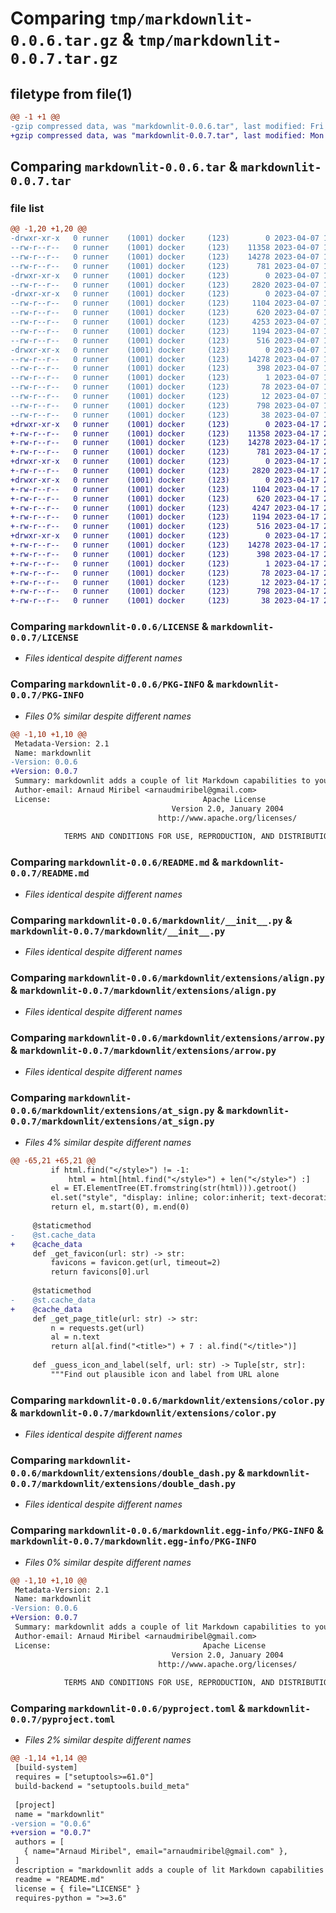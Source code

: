 # Comparing `tmp/markdownlit-0.0.6.tar.gz` & `tmp/markdownlit-0.0.7.tar.gz`

## filetype from file(1)

```diff
@@ -1 +1 @@
-gzip compressed data, was "markdownlit-0.0.6.tar", last modified: Fri Apr  7 13:11:15 2023, max compression
+gzip compressed data, was "markdownlit-0.0.7.tar", last modified: Mon Apr 17 21:19:08 2023, max compression
```

## Comparing `markdownlit-0.0.6.tar` & `markdownlit-0.0.7.tar`

### file list

```diff
@@ -1,20 +1,20 @@
-drwxr-xr-x   0 runner    (1001) docker     (123)        0 2023-04-07 13:11:15.823478 markdownlit-0.0.6/
--rw-r--r--   0 runner    (1001) docker     (123)    11358 2023-04-07 13:10:57.000000 markdownlit-0.0.6/LICENSE
--rw-r--r--   0 runner    (1001) docker     (123)    14278 2023-04-07 13:11:15.823478 markdownlit-0.0.6/PKG-INFO
--rw-r--r--   0 runner    (1001) docker     (123)      781 2023-04-07 13:10:57.000000 markdownlit-0.0.6/README.md
-drwxr-xr-x   0 runner    (1001) docker     (123)        0 2023-04-07 13:11:15.823478 markdownlit-0.0.6/markdownlit/
--rw-r--r--   0 runner    (1001) docker     (123)     2820 2023-04-07 13:10:57.000000 markdownlit-0.0.6/markdownlit/__init__.py
-drwxr-xr-x   0 runner    (1001) docker     (123)        0 2023-04-07 13:11:15.823478 markdownlit-0.0.6/markdownlit/extensions/
--rw-r--r--   0 runner    (1001) docker     (123)     1104 2023-04-07 13:10:57.000000 markdownlit-0.0.6/markdownlit/extensions/align.py
--rw-r--r--   0 runner    (1001) docker     (123)      620 2023-04-07 13:10:57.000000 markdownlit-0.0.6/markdownlit/extensions/arrow.py
--rw-r--r--   0 runner    (1001) docker     (123)     4253 2023-04-07 13:10:57.000000 markdownlit-0.0.6/markdownlit/extensions/at_sign.py
--rw-r--r--   0 runner    (1001) docker     (123)     1194 2023-04-07 13:10:57.000000 markdownlit-0.0.6/markdownlit/extensions/color.py
--rw-r--r--   0 runner    (1001) docker     (123)      516 2023-04-07 13:10:57.000000 markdownlit-0.0.6/markdownlit/extensions/double_dash.py
-drwxr-xr-x   0 runner    (1001) docker     (123)        0 2023-04-07 13:11:15.823478 markdownlit-0.0.6/markdownlit.egg-info/
--rw-r--r--   0 runner    (1001) docker     (123)    14278 2023-04-07 13:11:15.000000 markdownlit-0.0.6/markdownlit.egg-info/PKG-INFO
--rw-r--r--   0 runner    (1001) docker     (123)      398 2023-04-07 13:11:15.000000 markdownlit-0.0.6/markdownlit.egg-info/SOURCES.txt
--rw-r--r--   0 runner    (1001) docker     (123)        1 2023-04-07 13:11:15.000000 markdownlit-0.0.6/markdownlit.egg-info/dependency_links.txt
--rw-r--r--   0 runner    (1001) docker     (123)       78 2023-04-07 13:11:15.000000 markdownlit-0.0.6/markdownlit.egg-info/requires.txt
--rw-r--r--   0 runner    (1001) docker     (123)       12 2023-04-07 13:11:15.000000 markdownlit-0.0.6/markdownlit.egg-info/top_level.txt
--rw-r--r--   0 runner    (1001) docker     (123)      798 2023-04-07 13:10:57.000000 markdownlit-0.0.6/pyproject.toml
--rw-r--r--   0 runner    (1001) docker     (123)       38 2023-04-07 13:11:15.823478 markdownlit-0.0.6/setup.cfg
+drwxr-xr-x   0 runner    (1001) docker     (123)        0 2023-04-17 21:19:08.562228 markdownlit-0.0.7/
+-rw-r--r--   0 runner    (1001) docker     (123)    11358 2023-04-17 21:18:46.000000 markdownlit-0.0.7/LICENSE
+-rw-r--r--   0 runner    (1001) docker     (123)    14278 2023-04-17 21:19:08.562228 markdownlit-0.0.7/PKG-INFO
+-rw-r--r--   0 runner    (1001) docker     (123)      781 2023-04-17 21:18:46.000000 markdownlit-0.0.7/README.md
+drwxr-xr-x   0 runner    (1001) docker     (123)        0 2023-04-17 21:19:08.558228 markdownlit-0.0.7/markdownlit/
+-rw-r--r--   0 runner    (1001) docker     (123)     2820 2023-04-17 21:18:46.000000 markdownlit-0.0.7/markdownlit/__init__.py
+drwxr-xr-x   0 runner    (1001) docker     (123)        0 2023-04-17 21:19:08.562228 markdownlit-0.0.7/markdownlit/extensions/
+-rw-r--r--   0 runner    (1001) docker     (123)     1104 2023-04-17 21:18:46.000000 markdownlit-0.0.7/markdownlit/extensions/align.py
+-rw-r--r--   0 runner    (1001) docker     (123)      620 2023-04-17 21:18:46.000000 markdownlit-0.0.7/markdownlit/extensions/arrow.py
+-rw-r--r--   0 runner    (1001) docker     (123)     4247 2023-04-17 21:18:46.000000 markdownlit-0.0.7/markdownlit/extensions/at_sign.py
+-rw-r--r--   0 runner    (1001) docker     (123)     1194 2023-04-17 21:18:46.000000 markdownlit-0.0.7/markdownlit/extensions/color.py
+-rw-r--r--   0 runner    (1001) docker     (123)      516 2023-04-17 21:18:46.000000 markdownlit-0.0.7/markdownlit/extensions/double_dash.py
+drwxr-xr-x   0 runner    (1001) docker     (123)        0 2023-04-17 21:19:08.558228 markdownlit-0.0.7/markdownlit.egg-info/
+-rw-r--r--   0 runner    (1001) docker     (123)    14278 2023-04-17 21:19:08.000000 markdownlit-0.0.7/markdownlit.egg-info/PKG-INFO
+-rw-r--r--   0 runner    (1001) docker     (123)      398 2023-04-17 21:19:08.000000 markdownlit-0.0.7/markdownlit.egg-info/SOURCES.txt
+-rw-r--r--   0 runner    (1001) docker     (123)        1 2023-04-17 21:19:08.000000 markdownlit-0.0.7/markdownlit.egg-info/dependency_links.txt
+-rw-r--r--   0 runner    (1001) docker     (123)       78 2023-04-17 21:19:08.000000 markdownlit-0.0.7/markdownlit.egg-info/requires.txt
+-rw-r--r--   0 runner    (1001) docker     (123)       12 2023-04-17 21:19:08.000000 markdownlit-0.0.7/markdownlit.egg-info/top_level.txt
+-rw-r--r--   0 runner    (1001) docker     (123)      798 2023-04-17 21:18:46.000000 markdownlit-0.0.7/pyproject.toml
+-rw-r--r--   0 runner    (1001) docker     (123)       38 2023-04-17 21:19:08.562228 markdownlit-0.0.7/setup.cfg
```

### Comparing `markdownlit-0.0.6/LICENSE` & `markdownlit-0.0.7/LICENSE`

 * *Files identical despite different names*

### Comparing `markdownlit-0.0.6/PKG-INFO` & `markdownlit-0.0.7/PKG-INFO`

 * *Files 0% similar despite different names*

```diff
@@ -1,10 +1,10 @@
 Metadata-Version: 2.1
 Name: markdownlit
-Version: 0.0.6
+Version: 0.0.7
 Summary: markdownlit adds a couple of lit Markdown capabilities to your Streamlit apps
 Author-email: Arnaud Miribel <arnaudmiribel@gmail.com>
 License:                                  Apache License
                                    Version 2.0, January 2004
                                 http://www.apache.org/licenses/
         
            TERMS AND CONDITIONS FOR USE, REPRODUCTION, AND DISTRIBUTION
```

### Comparing `markdownlit-0.0.6/README.md` & `markdownlit-0.0.7/README.md`

 * *Files identical despite different names*

### Comparing `markdownlit-0.0.6/markdownlit/__init__.py` & `markdownlit-0.0.7/markdownlit/__init__.py`

 * *Files identical despite different names*

### Comparing `markdownlit-0.0.6/markdownlit/extensions/align.py` & `markdownlit-0.0.7/markdownlit/extensions/align.py`

 * *Files identical despite different names*

### Comparing `markdownlit-0.0.6/markdownlit/extensions/arrow.py` & `markdownlit-0.0.7/markdownlit/extensions/arrow.py`

 * *Files identical despite different names*

### Comparing `markdownlit-0.0.6/markdownlit/extensions/at_sign.py` & `markdownlit-0.0.7/markdownlit/extensions/at_sign.py`

 * *Files 4% similar despite different names*

```diff
@@ -65,21 +65,21 @@
         if html.find("</style>") != -1:
             html = html[html.find("</style>") + len("</style>") :]
         el = ET.ElementTree(ET.fromstring(str(html))).getroot()
         el.set("style", "display: inline; color:inherit; text-decoration:inherit;")
         return el, m.start(0), m.end(0)
 
     @staticmethod
-    @st.cache_data
+    @cache_data
     def _get_favicon(url: str) -> str:
         favicons = favicon.get(url, timeout=2)
         return favicons[0].url
 
     @staticmethod
-    @st.cache_data
+    @cache_data
     def _get_page_title(url: str) -> str:
         n = requests.get(url)
         al = n.text
         return al[al.find("<title>") + 7 : al.find("</title>")]
 
     def _guess_icon_and_label(self, url: str) -> Tuple[str, str]:
         """Find out plausible icon and label from URL alone
```

### Comparing `markdownlit-0.0.6/markdownlit/extensions/color.py` & `markdownlit-0.0.7/markdownlit/extensions/color.py`

 * *Files identical despite different names*

### Comparing `markdownlit-0.0.6/markdownlit/extensions/double_dash.py` & `markdownlit-0.0.7/markdownlit/extensions/double_dash.py`

 * *Files identical despite different names*

### Comparing `markdownlit-0.0.6/markdownlit.egg-info/PKG-INFO` & `markdownlit-0.0.7/markdownlit.egg-info/PKG-INFO`

 * *Files 0% similar despite different names*

```diff
@@ -1,10 +1,10 @@
 Metadata-Version: 2.1
 Name: markdownlit
-Version: 0.0.6
+Version: 0.0.7
 Summary: markdownlit adds a couple of lit Markdown capabilities to your Streamlit apps
 Author-email: Arnaud Miribel <arnaudmiribel@gmail.com>
 License:                                  Apache License
                                    Version 2.0, January 2004
                                 http://www.apache.org/licenses/
         
            TERMS AND CONDITIONS FOR USE, REPRODUCTION, AND DISTRIBUTION
```

### Comparing `markdownlit-0.0.6/pyproject.toml` & `markdownlit-0.0.7/pyproject.toml`

 * *Files 2% similar despite different names*

```diff
@@ -1,14 +1,14 @@
 [build-system]
 requires = ["setuptools>=61.0"]
 build-backend = "setuptools.build_meta"
 
 [project]
 name = "markdownlit"
-version = "0.0.6"
+version = "0.0.7"
 authors = [
   { name="Arnaud Miribel", email="arnaudmiribel@gmail.com" },
 ]
 description = "markdownlit adds a couple of lit Markdown capabilities to your Streamlit apps"
 readme = "README.md"
 license = { file="LICENSE" }
 requires-python = ">=3.6"
```

